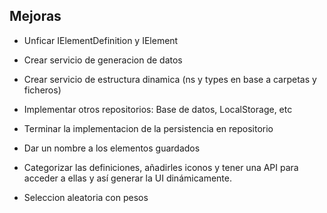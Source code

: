 
## Mejoras

* Unficar IElementDefinition y IElement
* Crear servicio de generacion de datos
* Crear servicio de estructura dinamica (ns y types en base a carpetas y ficheros)


* Implementar otros repositorios: Base de datos, LocalStorage, etc
* Terminar la implementacion de la persistencia en repositorio
* Dar un nombre a los elementos guardados
* Categorizar las definiciones, añadirles iconos y tener una API para acceder a ellas y así generar la UI dinámicamente.
* Seleccion aleatoria con pesos
